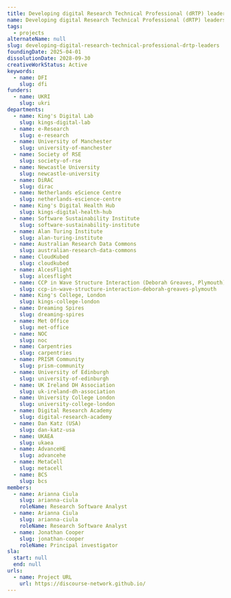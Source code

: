 ```yaml
---
title: Developing digital Research Technical Professional (dRTP) leaders
name: Developing digital Research Technical Professional (dRTP) leaders
tags:
  - projects
alternateName: null
slug: developing-digital-research-technical-professional-drtp-leaders
foundingDate: 2025-04-01
dissolutionDate: 2028-09-30
creativeWorkStatus: Active
keywords:
  - name: DFI
    slug: dfi
funders:
  - name: UKRI
    slug: ukri
departments:
  - name: King's Digital Lab
    slug: kings-digital-lab
  - name: e-Research
    slug: e-research
  - name: University of Manchester
    slug: university-of-manchester
  - name: Society of RSE
    slug: society-of-rse
  - name: Newcastle University
    slug: newcastle-university
  - name: DiRAC
    slug: dirac
  - name: Netherlands eScience Centre
    slug: netherlands-escience-centre
  - name: King's Digital Health Hub
    slug: kings-digital-health-hub
  - name: Software Sustainability Institute
    slug: software-sustainability-institute
  - name: Alan Turing Institute
    slug: alan-turing-institute
  - name: Australian Research Data Commons
    slug: australian-research-data-commons
  - name: CloudKubed
    slug: cloudkubed
  - name: AlcesFlight
    slug: alcesflight
  - name: CCP in Wave Structure Interaction (Deborah Greaves, Plymouth)
    slug: ccp-in-wave-structure-interaction-deborah-greaves-plymouth
  - name: King's College, London
    slug: kings-college-london
  - name: Dreaming Spires
    slug: dreaming-spires
  - name: Met Office
    slug: met-office
  - name: NOC
    slug: noc
  - name: Carpentries
    slug: carpentries
  - name: PRISM Community
    slug: prism-community
  - name: University of Edinburgh
    slug: university-of-edinburgh
  - name: UK Ireland DH Association
    slug: uk-ireland-dh-association
  - name: University College London
    slug: university-college-london
  - name: Digital Research Academy
    slug: digital-research-academy
  - name: Dan Katz (USA)
    slug: dan-katz-usa
  - name: UKAEA
    slug: ukaea
  - name: AdvanceHE
    slug: advancehe
  - name: MetaCell
    slug: metacell
  - name: BCS
    slug: bcs
members:
  - name: Arianna Ciula
    slug: arianna-ciula
    roleName: Research Software Analyst
  - name: Arianna Ciula
    slug: arianna-ciula
    roleName: Research Software Analyst
  - name: Jonathan Cooper
    slug: jonathan-cooper
    roleName: Principal investigator
sla:
  start: null
  end: null
urls:
  - name: Project URL
    url: https://discourse-network.github.io/
---
```

